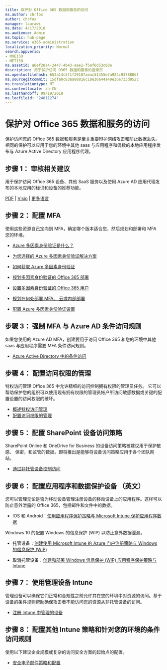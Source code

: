 ```yaml
---
title: 保护对 Office 365 数据和服务的访问
ms.author: chrfox
author: chrfox
manager: laurawi
ms.date: 4/17/2018
ms.audience: Admin
ms.topic: hub-page
ms.service: o365-administration
localization_priority: Normal
search.appverid:
- MOE150
- MET150
ms.assetid: a6ef28a4-2447-4b43-aae2-f5af6d53c68e
description: 用于保护访问 O365 数据和服务的登录页
ms.openlocfilehash: 652a14c5f1f29187aeac51355e7a924c9378806f
ms.sourcegitcommit: 15dfa0c83aa88816c18e30a44a49e36e733d952c
ms.translationtype: MT
ms.contentlocale: zh-CN
ms.lasthandoff: 09/19/2018
ms.locfileid: "24011274"
---
```

# <a name="protect-access-to-data-and-services-in-office-365"></a>保护对 Office 365 数据和服务的访问

保护访问您的 Office 365 数据和服务是至关重要辩护网络攻击和防止数据丢失。相同的保护可以应用于您的环境中其他 saas 与应用程序和偶数的本地应用程序发布与 Azure Active Directory 应用程序代理。
  
## <a name="step-1-review-recommendations"></a>步骤 1： 审核相关建议

用于保护访问 Office 365 设备、其他 SaaS 服务以及使用 Azure AD 应用代理发布的本地应用的标识和设备的推荐功能。
  
[PDF](https://go.microsoft.com/fwlink/p/?linkid=841656) | [Visio](https://go.microsoft.com/fwlink/p/?linkid=841657) | [更多语言](https://www.microsoft.com/download/details.aspx?id=55032)
  
## <a name="step-2-configure-mfa"></a>步骤 2： 配置 MFA

使用这些资源自己定向到 MFA，确定哪个版本适合您，然后规划和部署和 MFA 您的环境。
  
- [Azure 多因素身份验证是什么？](https://docs.microsoft.com/azure/multi-factor-authentication/multi-factor-authentication)
    
- [为您选择的 Azure 多因素身份验证解决方案](https://docs.microsoft.com/azure/multi-factor-authentication/multi-factor-authentication-get-started)
    
- [如何获取 Azure 多因素身份验证](https://docs.microsoft.com/azure/multi-factor-authentication/multi-factor-authentication-versions-plans)
    
- [规划多因素身份验证的 Office 365 部署](https://support.office.com/article/043807b2-21db-4d5c-b430-c8a6dee0e6ba)
    
- [设置多因素身份验证的 Office 365 用户](https://support.office.com/article/8f0454b2-f51a-4d9c-bcde-2c48e41621c6)
    
- [规划在何处部署 MFA、 云或内部部署](https://docs.microsoft.com/azure/multi-factor-authentication/multi-factor-authentication-get-started)
    
- [配置 Azure 多因素身份验证设置](https://docs.microsoft.com/azure/multi-factor-authentication/multi-factor-authentication-whats-next)
    
## <a name="step-3-enforce-mfa-with-azure-ad-conditional-access-rules"></a>步骤 3： 强制 MFA 与 Azure AD 条件访问规则

如果您使用的 Azure AD MFA，创建要用于访问 Office 365 和您的环境中其他 saas 与应用程序需要 MFA 条件访问规则。
  
- [Azure Active Directory 中的条件访问](https://docs.microsoft.com/azure/active-directory/active-directory-conditional-access-azure-portal)
    
## <a name="step-4-configure-privileged-access-management"></a>步骤 4： 配置访问权限的管理

特权访问管理 Office 365 中允许精细的访问控制拥有权限的管理员任务。 它可以帮助保护您的组织可以使用现有拥有权限的管理员帐户所访问敏感数据或关键的配置设置的访问权限的破坏。

- [概述特权访问管理](privileged-access-management-overview.md)
- [配置访问权限的管理](privileged-access-management-configuration.md)

## <a name="step-5-configure-sharepoint-device-access-policies"></a>步骤 5： 配置 SharePoint 设备访问策略

SharePoint Online 和 OneDrive for Business 的设备访问策略被建议用于保护敏感、 保密，和监管的数据。即将推出是能够将设备访问策略应用于各个团队网站。
  
- [通过非托管设备控制访问](https://support.office.com/article/Control-access-from-unmanaged-devices-5ae550c4-bd20-4257-847b-5c20fb053622?ui=en-US&amp;rs=en-US&amp;ad=US)
    
## <a name="step-6-configure-app-and-data-protection-for-devices"></a>步骤 6： 配置应用程序和数据保护设备 （英文）

您可以管理无论是否为移动设备管理注册设备的移动设备上的应用程序。这样可以防止意外泄露的 Office 365，包括邮件和文件中的数据。
  
- IOS 和 Android：[使用应用程序保护策略与 Microsoft Intune 保护应用程序数据](https://docs.microsoft.com/intune-classic/deploy-use/protect-app-data-using-mobile-app-management-policies-with-microsoft-intune)
    
Windows 10 的配置 Windows 的信息保护 (WIP) 以防止意外数据泄漏。
  
- 托管设备：[创建使用 Microsoft Intune 的 Azure 门户注册策略与 Windows 的信息保护 (WIP)](https://docs.microsoft.com/windows/threat-protection/windows-information-protection/create-wip-policy-using-intune-azure)
    
- 取消托管设备：[创建和部署 Windows 信息保护 (WIP) 应用程序保护策略与 Intune](https://docs.microsoft.com/intune/windows-information-protection-policy-create)
    
## <a name="step-7-manage-devices-with-intune"></a>步骤 7： 使用管理设备 Intune

管理设备可以确保它们正常和合规性之前允许其在您的环境中对资源的访问。基于设备的条件规则帮助确保攻击者不能访问您的资源从非托管设备的访问。
  
- [注册 Intune 中管理的设备](https://docs.microsoft.com/intune-classic/deploy-use/enroll-devices-in-microsoft-intune)
    
## <a name="step-8-configure-additional-intune-policies-and-conditional-access-rules-for-your-environment"></a>步骤 8： 配置其他 Intune 策略和针对您的环境的条件访问规则

使用以下建议企业规模或复杂的访问安全方案的起始点的配置。
  
- [安全电子邮件策略和配置](https://docs.microsoft.com/azure/active-directory/secure-email-introduction)
    

